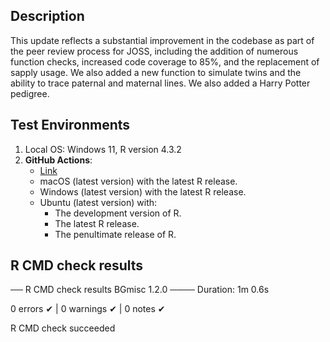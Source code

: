 
Description
-----------------------------------------------

This update reflects a substantial improvement in the codebase as part of the peer review process for JOSS, including the addition of numerous function checks, increased code coverage to 85%, and the replacement of sapply usage. We also added a new function to simulate twins and the ability to trace paternal and maternal lines. We also added a Harry Potter pedigree.


Test Environments
-----------------------------------------------

1. Local OS: Windows 11, R version 4.3.2
2. **GitHub Actions**:  
    - [Link](https://github.com/R-Computing-Lab/BGmisc/actions/runs/8023395953)
    - macOS (latest version) with the latest R release.
    - Windows (latest version) with the latest R release.
    - Ubuntu (latest version) with:
        - The development version of R.
        - The latest R release.
        - The penultimate release of R.

## R CMD check results

── R CMD check results  BGmisc 1.2.0 ────
Duration: 1m 0.6s

0 errors ✔ | 0 warnings ✔ | 0 notes ✔

R CMD check succeeded
